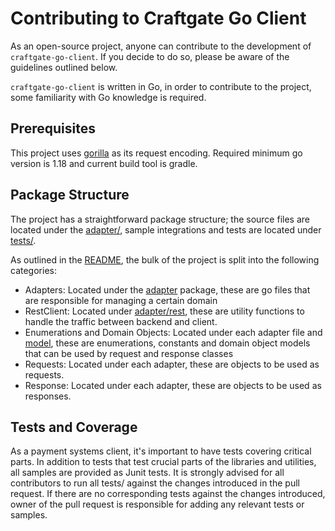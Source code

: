 
# Contributing to Craftgate Go Client
As an open-source project, anyone can contribute to the development of `craftgate-go-client`. If you decide to do so, please be aware of the guidelines outlined below.

`craftgate-go-client` is written in Go, in order to contribute to the project, some familiarity with Go knowledge is required.

## Prerequisites
This project uses [gorilla](https://github.com/gorilla/schema/) as its request encoding. 
Required minimum go version is 1.18 and current build tool is gradle.

## Package Structure
The project has a straightforward package structure; the source files are located under the [adapter/](adapter), sample integrations and tests are located under [tests/](tests).

As outlined in the [README](./README.md), the bulk of the project is split into the following categories:

- Adapters: Located under the [adapter](adapter) package, these are go files that are responsible for managing a certain domain
- RestClient: Located under [adapter/rest](adapter/rest), these are utility functions to handle the traffic between backend and client.
- Enumerations and Domain Objects: Located under each adapter file and [model](model), these are enumerations, constants and domain object models that can be used by request and response classes
- Requests: Located under each adapter, these are objects to be used as requests.
- Response: Located under each adapter, these are objects to be used as responses.

## Tests and Coverage
As a payment systems client, it's important to have tests covering critical parts. In addition to tests that test crucial parts of the libraries and utilities, all samples are provided as Junit tests. 
It is strongly advised for all contributors to run all tests/ against the changes introduced in the pull request. If there are no corresponding tests against the changes introduced, owner of the pull request is responsible for adding any relevant tests or samples.
